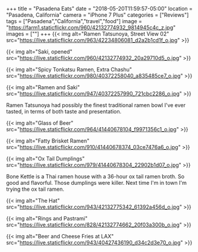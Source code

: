 +++
title = "Pasadena Eats"
date = "2018-05-20T11:59:57-05:00"
location = "Pasadena, California"
camera = "iPhone 7 Plus"
categories = ["Reviews"]
tags = ["Pasadena","California","travel","food"]
image = "https://farm1.staticflickr.com/960/42132774932_9814945c4c_z.jpg"
images = [""]
+++
{{< img alt="Ramen Tatsunoya, Street View 02" src="https://live.staticflickr.com/963/42234806081_d2a2b1cd1f_o.jpg" >}}
<!--more-->

{{< img alt="Saki, opened" src="https://live.staticflickr.com/960/42132774932_20a29710d5_o.jpg" >}}

{{< img alt="Spicy Tonkatsu Ramen, Extra Chashu" src="https://live.staticflickr.com/980/40372258040_a835485ce7_o.jpg" >}}

{{< img alt="Ramen and Saki" src="https://live.staticflickr.com/947/40372257990_721cbc2286_o.jpg" >}}

Ramen Tatsunoya had possibly the finest traditional ramen bowl I've ever tasted, in terms of both taste and presentation.

{{< img alt="Glass of Beer" src="https://live.staticflickr.com/964/41440678104_f9971356c1_o.jpg" >}}

{{< img alt="Fatty Brisket Ramen" src="https://live.staticflickr.com/910/41440678374_03ce7476a6_o.jpg" >}}

{{< img alt="Ox Tail Dumplings" src="https://live.staticflickr.com/979/41440678304_22902b1d07_o.jpg" >}}

Bone Kettle is a Thai ramen house with a 36-hour ox tail ramen broth. So good and flavorful. Those dumplings were killer. Next time I'm in town I'm trying the ox tail ramen.

{{< img alt="The Hat" src="https://live.staticflickr.com/943/42132775342_61392a456d_o.jpg" >}}

{{< img alt="Rings and Pastrami" src="https://live.staticflickr.com/828/42132774662_20f03a300b_o.jpg" >}}

{{< img alt="Beer and Cheese Fries at LAX" src="https://live.staticflickr.com/943/40427436190_d34c2d3e70_o.jpg" >}}
